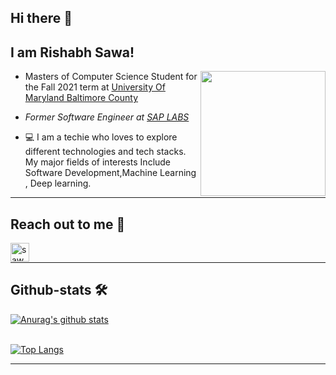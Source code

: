 
## Hi there 👋

<h2>I am Rishabh Sawa! </h2>

<img align='right' src="https://media.giphy.com/media/u2pmTWUi0MXjyrMaVj/giphy.gif" width="200">


*  Masters of Computer Science Student for the Fall 2021 term at <a href="https://www.umbc.edu/">University Of Maryland Baltimore County</a></em></p>

* <p><em>Former Software Engineer at <a href="https://www.sap.com/index.html">SAP LABS</a></em></p>


* 💻 I am a techie who loves to explore different technologies and tech stacks. My major fields of interests Include Software Development,Machine Learning , Deep learning.


---

## Reach out to me 📝

[<img align="left" alt="sawarishi | LinkedIn" height="30px" src="https://www.flaticon.com/svg/static/icons/svg/733/733561.svg"/>][linkedin]

<br />

---



##  Github-stats 🛠



[![Anurag's github stats](https://github-readme-stats.vercel.app/api?username=sawarishi&&show_icons=true&theme=merko)](https://github.com/anuraghazra/github-readme-stats)  

<br>[![Top Langs](https://github-readme-stats.vercel.app/api/top-langs/?username=sawarishi&layout=compact&card_width=440)](https://github.com/anuraghazra/github-readme-stats)
<br/>

---




[linkedin]: https://www.linkedin.com/in/rishabh-sawa-03910210b/










